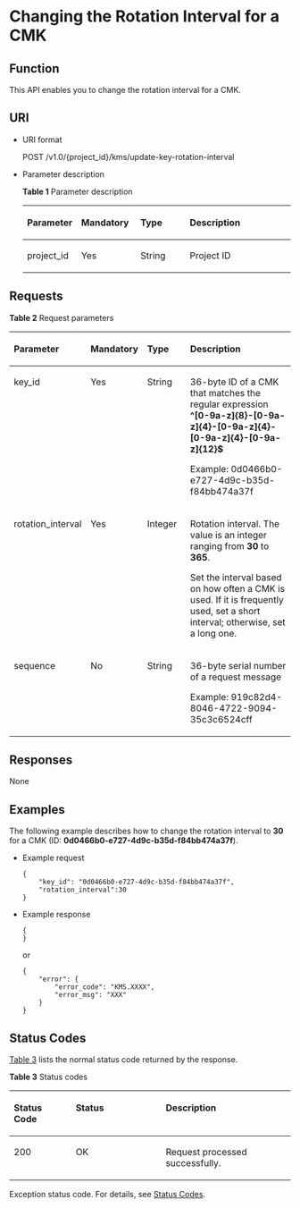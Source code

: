 # Changing the Rotation Interval for a CMK<a name="kms_02_0039"></a>

## Function<a name="en-us_topic_0112992335_s1731a14fb0144c79bf0fa90c694f34f7"></a>

This API enables you to change the rotation interval for a CMK.

## URI<a name="en-us_topic_0112992335_se70c3e5518a04f60b06032524dddfef4"></a>

-   URI format

    POST /v1.0/\{project\_id\}/kms/update-key-rotation-interval

-   Parameter description

    **Table  1**  Parameter description

    <a name="en-us_topic_0112992335_t982da1e0196d4ec1a28d1fbff2cc8191"></a>
    <table><thead align="left"><tr id="en-us_topic_0112992335_r6e963322c1e740d181726d2f0e91df5a"><th class="cellrowborder" valign="top" width="19.170000000000005%" id="mcps1.2.5.1.1"><p id="en-us_topic_0112992335_p2739096916511"><a name="en-us_topic_0112992335_p2739096916511"></a><a name="en-us_topic_0112992335_p2739096916511"></a><strong id="en-us_topic_0112992335_b842352706202043"><a name="en-us_topic_0112992335_b842352706202043"></a><a name="en-us_topic_0112992335_b842352706202043"></a>Parameter</strong></p>
    </th>
    <th class="cellrowborder" valign="top" width="22.180000000000003%" id="mcps1.2.5.1.2"><p id="en-us_topic_0112992335_p407603016511"><a name="en-us_topic_0112992335_p407603016511"></a><a name="en-us_topic_0112992335_p407603016511"></a>Mandatory</p>
    </th>
    <th class="cellrowborder" valign="top" width="18.610000000000003%" id="mcps1.2.5.1.3"><p id="en-us_topic_0112992335_p6172299916511"><a name="en-us_topic_0112992335_p6172299916511"></a><a name="en-us_topic_0112992335_p6172299916511"></a>Type</p>
    </th>
    <th class="cellrowborder" valign="top" width="40.040000000000006%" id="mcps1.2.5.1.4"><p id="en-us_topic_0112992335_p3350702116511"><a name="en-us_topic_0112992335_p3350702116511"></a><a name="en-us_topic_0112992335_p3350702116511"></a>Description</p>
    </th>
    </tr>
    </thead>
    <tbody><tr id="en-us_topic_0112992335_r69bf37b65d3f446eab7b3f4d1b2fcec0"><td class="cellrowborder" valign="top" width="19.170000000000005%" headers="mcps1.2.5.1.1 "><p id="en-us_topic_0112992335_ae42d73592f58424ea93a11e52d2478dd"><a name="en-us_topic_0112992335_ae42d73592f58424ea93a11e52d2478dd"></a><a name="en-us_topic_0112992335_ae42d73592f58424ea93a11e52d2478dd"></a>project_id</p>
    </td>
    <td class="cellrowborder" valign="top" width="22.180000000000003%" headers="mcps1.2.5.1.2 "><p id="en-us_topic_0112992335_a56440c0f0ae34ba3b8033d1247673984"><a name="en-us_topic_0112992335_a56440c0f0ae34ba3b8033d1247673984"></a><a name="en-us_topic_0112992335_a56440c0f0ae34ba3b8033d1247673984"></a>Yes</p>
    </td>
    <td class="cellrowborder" valign="top" width="18.610000000000003%" headers="mcps1.2.5.1.3 "><p id="en-us_topic_0112992335_p4386100291125"><a name="en-us_topic_0112992335_p4386100291125"></a><a name="en-us_topic_0112992335_p4386100291125"></a>String</p>
    </td>
    <td class="cellrowborder" valign="top" width="40.040000000000006%" headers="mcps1.2.5.1.4 "><p id="en-us_topic_0112992335_a1314869d2dc147b38461e037d622f7b4"><a name="en-us_topic_0112992335_a1314869d2dc147b38461e037d622f7b4"></a><a name="en-us_topic_0112992335_a1314869d2dc147b38461e037d622f7b4"></a>Project ID</p>
    </td>
    </tr>
    </tbody>
    </table>


## Requests<a name="en-us_topic_0112992335_seb7b7901701247fab30a59b76f1c7f93"></a>

**Table  2**  Request parameters

<a name="en-us_topic_0112992335_table46221022101230"></a>
<table><thead align="left"><tr id="en-us_topic_0112992335_row9315574101230"><th class="cellrowborder" valign="top" width="17%" id="mcps1.2.5.1.1"><p id="en-us_topic_0112992335_p9399193985520"><a name="en-us_topic_0112992335_p9399193985520"></a><a name="en-us_topic_0112992335_p9399193985520"></a><strong id="en-us_topic_0112992335_b330653453"><a name="en-us_topic_0112992335_b330653453"></a><a name="en-us_topic_0112992335_b330653453"></a>Parameter</strong></p>
</th>
<th class="cellrowborder" valign="top" width="16%" id="mcps1.2.5.1.2"><p id="en-us_topic_0112992335_p23992395555"><a name="en-us_topic_0112992335_p23992395555"></a><a name="en-us_topic_0112992335_p23992395555"></a>Mandatory</p>
</th>
<th class="cellrowborder" valign="top" width="17%" id="mcps1.2.5.1.3"><p id="en-us_topic_0112992335_p173997391555"><a name="en-us_topic_0112992335_p173997391555"></a><a name="en-us_topic_0112992335_p173997391555"></a>Type</p>
</th>
<th class="cellrowborder" valign="top" width="50%" id="mcps1.2.5.1.4"><p id="en-us_topic_0112992335_p19400113925512"><a name="en-us_topic_0112992335_p19400113925512"></a><a name="en-us_topic_0112992335_p19400113925512"></a>Description</p>
</th>
</tr>
</thead>
<tbody><tr id="en-us_topic_0112992335_row2638193101722"><td class="cellrowborder" valign="top" width="17%" headers="mcps1.2.5.1.1 "><p id="en-us_topic_0112992335_p41908563105428"><a name="en-us_topic_0112992335_p41908563105428"></a><a name="en-us_topic_0112992335_p41908563105428"></a>key_id</p>
</td>
<td class="cellrowborder" valign="top" width="16%" headers="mcps1.2.5.1.2 "><p id="en-us_topic_0112992335_p17072096105428"><a name="en-us_topic_0112992335_p17072096105428"></a><a name="en-us_topic_0112992335_p17072096105428"></a>Yes</p>
</td>
<td class="cellrowborder" valign="top" width="17%" headers="mcps1.2.5.1.3 "><p id="en-us_topic_0112992335_p1010117504718"><a name="en-us_topic_0112992335_p1010117504718"></a><a name="en-us_topic_0112992335_p1010117504718"></a>String</p>
</td>
<td class="cellrowborder" valign="top" width="50%" headers="mcps1.2.5.1.4 "><p id="en-us_topic_0112992335_p65699359161410"><a name="en-us_topic_0112992335_p65699359161410"></a><a name="en-us_topic_0112992335_p65699359161410"></a>36-byte ID of a CMK that matches the regular expression <span class="parmvalue" id="en-us_topic_0112992335_parmvalue80435593163333"><a name="en-us_topic_0112992335_parmvalue80435593163333"></a><a name="en-us_topic_0112992335_parmvalue80435593163333"></a><b>^[0-9a-z]{8}-[0-9a-z]{4}-[0-9a-z]{4}-[0-9a-z]{4}-[0-9a-z]{12}$</b></span></p>
<p id="en-us_topic_0112992335_p40662515105428"><a name="en-us_topic_0112992335_p40662515105428"></a><a name="en-us_topic_0112992335_p40662515105428"></a>Example: 0d0466b0-e727-4d9c-b35d-f84bb474a37f</p>
</td>
</tr>
<tr id="en-us_topic_0112992335_row60576285144255"><td class="cellrowborder" valign="top" width="17%" headers="mcps1.2.5.1.1 "><p id="en-us_topic_0112992335_p1160708714437"><a name="en-us_topic_0112992335_p1160708714437"></a><a name="en-us_topic_0112992335_p1160708714437"></a>rotation_interval</p>
</td>
<td class="cellrowborder" valign="top" width="16%" headers="mcps1.2.5.1.2 "><p id="en-us_topic_0112992335_p5264881114437"><a name="en-us_topic_0112992335_p5264881114437"></a><a name="en-us_topic_0112992335_p5264881114437"></a>Yes</p>
</td>
<td class="cellrowborder" valign="top" width="17%" headers="mcps1.2.5.1.3 "><p id="en-us_topic_0112992335_p64998514437"><a name="en-us_topic_0112992335_p64998514437"></a><a name="en-us_topic_0112992335_p64998514437"></a>Integer</p>
</td>
<td class="cellrowborder" valign="top" width="50%" headers="mcps1.2.5.1.4 "><p id="en-us_topic_0112992335_p6095109894216"><a name="en-us_topic_0112992335_p6095109894216"></a><a name="en-us_topic_0112992335_p6095109894216"></a>Rotation interval. The value is an integer ranging from <strong id="en-us_topic_0112992335_b842352706113339"><a name="en-us_topic_0112992335_b842352706113339"></a><a name="en-us_topic_0112992335_b842352706113339"></a>30</strong> to <strong id="en-us_topic_0112992335_b842352706113343"><a name="en-us_topic_0112992335_b842352706113343"></a><a name="en-us_topic_0112992335_b842352706113343"></a>365</strong>.</p>
<p id="en-us_topic_0112992335_p4155941814437"><a name="en-us_topic_0112992335_p4155941814437"></a><a name="en-us_topic_0112992335_p4155941814437"></a>Set the interval based on how often a CMK is used. If it is frequently used, set a short interval; otherwise, set a long one.</p>
</td>
</tr>
<tr id="en-us_topic_0112992335_row35142504101726"><td class="cellrowborder" valign="top" width="17%" headers="mcps1.2.5.1.1 "><p id="en-us_topic_0112992335_p269135101746"><a name="en-us_topic_0112992335_p269135101746"></a><a name="en-us_topic_0112992335_p269135101746"></a>sequence</p>
</td>
<td class="cellrowborder" valign="top" width="16%" headers="mcps1.2.5.1.2 "><p id="en-us_topic_0112992335_p20967256101746"><a name="en-us_topic_0112992335_p20967256101746"></a><a name="en-us_topic_0112992335_p20967256101746"></a>No</p>
</td>
<td class="cellrowborder" valign="top" width="17%" headers="mcps1.2.5.1.3 "><p id="en-us_topic_0112992335_p197751552575"><a name="en-us_topic_0112992335_p197751552575"></a><a name="en-us_topic_0112992335_p197751552575"></a>String</p>
</td>
<td class="cellrowborder" valign="top" width="50%" headers="mcps1.2.5.1.4 "><p id="en-us_topic_0112992335_p3979113742915"><a name="en-us_topic_0112992335_p3979113742915"></a><a name="en-us_topic_0112992335_p3979113742915"></a>36-byte serial number of a request message</p>
<p id="en-us_topic_0112992335_p20626198101746"><a name="en-us_topic_0112992335_p20626198101746"></a><a name="en-us_topic_0112992335_p20626198101746"></a>Example: 919c82d4-8046-4722-9094-35c3c6524cff</p>
</td>
</tr>
</tbody>
</table>

## Responses<a name="en-us_topic_0112992335_sfadd53a5f4714e8f87811818d62d0296"></a>

None

## Examples<a name="en-us_topic_0112992335_section4678745173613"></a>

The following example describes how to change the rotation interval to  **30**  for a CMK \(ID:  **0d0466b0-e727-4d9c-b35d-f84bb474a37f**\).

-   Example request

    ```
    {
        "key_id": "0d0466b0-e727-4d9c-b35d-f84bb474a37f",
        "rotation_interval":30
    }
    ```

-   Example response

    ```
    {
    }
    ```

    or

    ```
    {
        "error": {
            "error_code": "KMS.XXXX",
            "error_msg": "XXX"
        }
    }
    ```


## Status Codes<a name="en-us_topic_0112992335_section655115613254"></a>

[Table 3](#en-us_topic_0112992335_en-us_topic_0112992294_en-us_topic_0079615001_table20596071)  lists the normal status code returned by the response.

**Table  3**  Status codes

<a name="en-us_topic_0112992335_en-us_topic_0112992294_en-us_topic_0079615001_table20596071"></a>
<table><thead align="left"><tr id="en-us_topic_0112992335_en-us_topic_0112992294_en-us_topic_0079615001_row9746163"><th class="cellrowborder" valign="top" width="22%" id="mcps1.2.4.1.1"><p id="en-us_topic_0112992335_en-us_topic_0112992294_p57545694203043"><a name="en-us_topic_0112992335_en-us_topic_0112992294_p57545694203043"></a><a name="en-us_topic_0112992335_en-us_topic_0112992294_p57545694203043"></a>Status Code</p>
</th>
<th class="cellrowborder" valign="top" width="32%" id="mcps1.2.4.1.2"><p id="en-us_topic_0112992335_en-us_topic_0112992294_p4531342288"><a name="en-us_topic_0112992335_en-us_topic_0112992294_p4531342288"></a><a name="en-us_topic_0112992335_en-us_topic_0112992294_p4531342288"></a>Status</p>
</th>
<th class="cellrowborder" valign="top" width="46%" id="mcps1.2.4.1.3"><p id="en-us_topic_0112992335_en-us_topic_0112992294_p30689603203043"><a name="en-us_topic_0112992335_en-us_topic_0112992294_p30689603203043"></a><a name="en-us_topic_0112992335_en-us_topic_0112992294_p30689603203043"></a>Description</p>
</th>
</tr>
</thead>
<tbody><tr id="en-us_topic_0112992335_en-us_topic_0112992294_en-us_topic_0079615001_row48621261"><td class="cellrowborder" valign="top" width="22%" headers="mcps1.2.4.1.1 "><p id="en-us_topic_0112992335_en-us_topic_0112992294_en-us_topic_0079615001_p46008046"><a name="en-us_topic_0112992335_en-us_topic_0112992294_en-us_topic_0079615001_p46008046"></a><a name="en-us_topic_0112992335_en-us_topic_0112992294_en-us_topic_0079615001_p46008046"></a>200</p>
</td>
<td class="cellrowborder" valign="top" width="32%" headers="mcps1.2.4.1.2 "><p id="en-us_topic_0112992335_en-us_topic_0112992294_p7538425819"><a name="en-us_topic_0112992335_en-us_topic_0112992294_p7538425819"></a><a name="en-us_topic_0112992335_en-us_topic_0112992294_p7538425819"></a>OK</p>
</td>
<td class="cellrowborder" valign="top" width="46%" headers="mcps1.2.4.1.3 "><p id="en-us_topic_0112992335_en-us_topic_0112992294_p1885682315512"><a name="en-us_topic_0112992335_en-us_topic_0112992294_p1885682315512"></a><a name="en-us_topic_0112992335_en-us_topic_0112992294_p1885682315512"></a>Request processed successfully.</p>
</td>
</tr>
</tbody>
</table>

Exception status code. For details, see  [Status Codes](status-codes.md#kms_02_0301).

